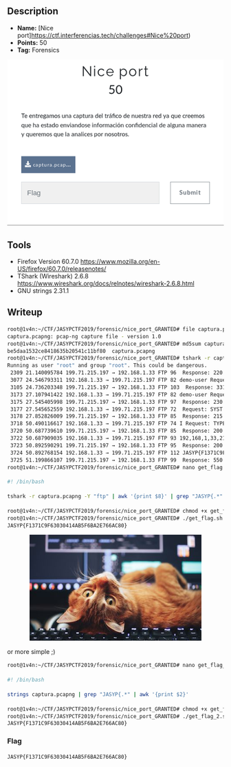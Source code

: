 ## Description
* **Name:** [Nice port]https://ctf.interferencias.tech/challenges#Nice%20port)
* **Points:** 50
* **Tag:** Forensics

<p align="center">
<img src="nice_port.png"/>
</p>

## Tools
* Firefox Version 60.7.0 https://www.mozilla.org/en-US/firefox/60.7.0/releasenotes/
* TShark (Wireshark) 2.6.8 https://www.wireshark.org/docs/relnotes/wireshark-2.6.8.html
* GNU strings 2.31.1

## Writeup
```bash
root@1v4n:~/CTF/JASYPCTF2019/forensic/nice_port_GRANTED# file captura.pcapng
captura.pcapng: pcap-ng capture file - version 1.0
root@1v4n:~/CTF/JASYPCTF2019/forensic/nice_port_GRANTED# md5sum captura.pcapng
be5daa1532ce8418635b20541c11bf80  captura.pcapng
root@1v4n:~/CTF/JASYPCTF2019/forensic/nice_port_GRANTED# tshark -r captura.pcapng -Y "ftp"
Running as user "root" and group "root". This could be dangerous.
 2309 21.140095784 199.71.215.197 → 192.168.1.33 FTP 96  Response: 220 Wing FTP Server ready...
 3077 24.546793311 192.168.1.33 → 199.71.215.197 FTP 82 demo-user Request: USER demo-user
 3105 24.736203348 199.71.215.197 → 192.168.1.33 FTP 103  Response: 331 Password required for demo-user
 3173 27.107941422 192.168.1.33 → 199.71.215.197 FTP 82 demo-user Request: PASS demo-user
 3175 27.545405998 199.71.215.197 → 192.168.1.33 FTP 97  Response: 230 User demo-user logged in.
 3177 27.545652559 192.168.1.33 → 199.71.215.197 FTP 72  Request: SYST
 3178 27.852826009 199.71.215.197 → 192.168.1.33 FTP 85  Response: 215 UNIX Type: L8
 3718 50.490116617 192.168.1.33 → 199.71.215.197 FTP 74 I Request: TYPE I
 3720 50.687739610 199.71.215.197 → 192.168.1.33 FTP 85  Response: 200 Type set to I
 3722 50.687909035 192.168.1.33 → 199.71.215.197 FTP 93 192,168,1,33,216,115 Request: PORT 192,168,1,33,216,115
 3723 50.892590291 199.71.215.197 → 192.168.1.33 FTP 95  Response: 200 Port command successful
 3724 50.892768154 192.168.1.33 → 199.71.215.197 FTP 112 JASYP{F1371C9F63030414AB5F6BA2E766AC80} Request: STOR JASYP{F1371C9F63030414AB5F6BA2E766AC80}
 3725 51.199866107 199.71.215.197 → 192.168.1.33 FTP 99  Response: 550 Cannot STOR. No permission.
root@1v4n:~/CTF/JASYPCTF2019/forensic/nice_port_GRANTED# nano get_flag.sh

#! /bin/bash

tshark -r captura.pcapng -Y "ftp" | awk '{print $8}' | grep "JASYP{.*"

root@1v4n:~/CTF/JASYPCTF2019/forensic/nice_port_GRANTED# chmod +x get_flag.sh
root@1v4n:~/CTF/JASYPCTF2019/forensic/nice_port_GRANTED# ./get_flag.sh
JASYP{F1371C9F63030414AB5F6BA2E766AC80}
```

<p align="center">
<img src="strings_nice_port.png"/>
</p>

or more simple ;)

```bash
root@1v4n:~/CTF/JASYPCTF2019/forensic/nice_port_GRANTED# nano get_flag_2.sh

#! /bin/bash

strings captura.pcapng | grep "JASYP{.*" | awk '{print $2}'

root@1v4n:~/CTF/JASYPCTF2019/forensic/nice_port_GRANTED# chmod +x get_flag_2.sh
root@1v4n:~/CTF/JASYPCTF2019/forensic/nice_port_GRANTED# ./get_flag_2.sh
JASYP{F1371C9F63030414AB5F6BA2E766AC80}
```

### Flag

`JASYP{F1371C9F63030414AB5F6BA2E766AC80}`
